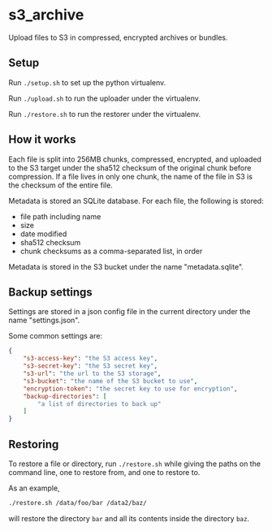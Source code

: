# s3_archive
Upload files to S3 in compressed, encrypted archives or bundles.

## Setup
Run `./setup.sh` to set up the python virtualenv.

Run `./upload.sh` to run the uploader under the virtualenv.

Run `./restore.sh` to run the restorer under the virtualenv.

## How it works
Each file is split into 256MB chunks, compressed, encrypted, and
uploaded to the S3 target under the sha512 checksum of the original
chunk before compression. If a file lives in only one chunk, the
name of the file in S3 is the checksum of the entire file.

Metadata is stored an SQLite database. For each file, the following
is stored:

* file path including name
* size
* date modified
* sha512 checksum
* chunk checksums as a comma-separated list, in order

Metadata is stored in the S3 bucket under the name "metadata.sqlite".

## Backup settings
Settings are stored in a json config file in the current directory
under the name "settings.json".

Some common settings are:

```json
{
    "s3-access-key": "the S3 access key",
    "s3-secret-key": "the S3 secret key",
    "s3-url": "the url to the S3 storage",
    "s3-bucket": "the name of the S3 bucket to use",
    "encryption-token": "the secret key to use for encryption",
    "backup-directories": [
        "a list of directories to back up"
    ]
}
``` 

## Restoring
To restore a file or directory, run `./restore.sh` while
giving the paths on the command line, one to restore from,
and one to restore to.

As an example,

```bash
./restore.sh /data/foo/bar /data2/baz/
```

will restore the directory `bar` and all its contents inside
the directory `baz`.
